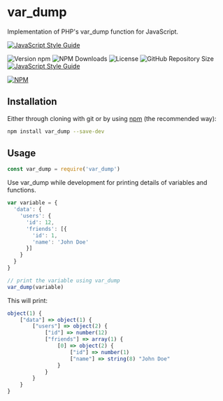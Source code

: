 # var_dump
Implementation of PHP's var_dump function for JavaScript.

[![JavaScript Style Guide](https://cdn.rawgit.com/standard/standard/master/badge.svg)](https://github.com/standard/standard)

![Version npm](https://img.shields.io/npm/v/var_dump.svg?style=for-the-badge)
![NPM Downloads](https://img.shields.io/npm/dt/var_dump.svg?style=for-the-badge)
![License](https://img.shields.io/npm/l/var_dump.svg?style=for-the-badge)
![GitHub Repository Size](https://img.shields.io/github/repo-size/smartankur4u/var_dump.svg?style=for-the-badge)
[![JavaScript Style Guide](https://img.shields.io/badge/code_style-standard-brightgreen.svg?style=for-the-badge)](https://standardjs.com)

[![NPM](https://nodei.co/npm/var_dump.png?downloads=true&downloadRank=true)](https://nodei.co/npm/var_dump/)


## Installation

Either through cloning with git or by using [npm](http://npmjs.org) (the recommended way):

```bash
npm install var_dump --save-dev
```


## Usage

```js
const var_dump = require('var_dump')

```

Use var_dump while development for printing details of variables and functions.

```js
var variable = {
  'data': {
    'users': {
      'id': 12,
      'friends': [{
        'id': 1,
        'name': 'John Doe'
      }]
    }
  }
}

// print the variable using var_dump
var_dump(variable)
```

This will print:

```js
object(1) {
    ["data"] => object(1) {
        ["users"] => object(2) {
            ["id"] => number(12)
            ["friends"] => array(1) {
                [0] => object(2) {
                    ["id"] => number(1)
                    ["name"] => string(8) "John Doe"
                }
            }
        }
    }
}

```
